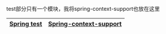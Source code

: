 

test部分只有一个模块，我将spring-context-support也放在这里

[Spring test]("spring测试，提供junit与mock测试功能")|[Spring-context-support]("spring额外支持包，比如邮件服务、视图解析等")|
---|---|
